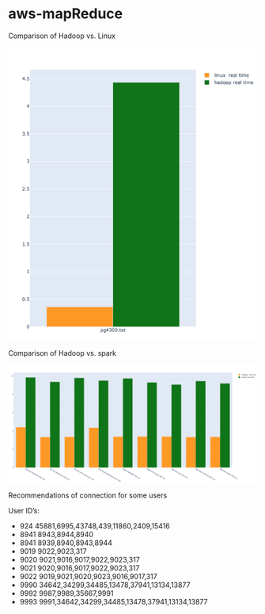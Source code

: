 # aws-mapReduce

Comparison of Hadoop vs. Linux

![Alt text](/docs/linux_hadoop.png?raw=true "Title") 

Comparison of Hadoop vs. spark

![Alt text](/docs/spark-hadoop-comparison.png?raw=true "Title")

Recommendations of connection for some users

User ID’s:
-  924   45881,6995,43748,439,11860,2409,15416
- 8941   8943,8944,8940
-  8941  8939,8940,8943,8944
- 9019   9022,9023,317
- 9020   9021,9016,9017,9022,9023,317
- 9021   9020,9016,9017,9022,9023,317
- 9022   9019,9021,9020,9023,9016,9017,317
- 9990   34642,34299,34485,13478,37941,13134,13877
- 9992   9987,9989,35667,9991
- 9993   9991,34642,34299,34485,13478,37941,13134,13877
